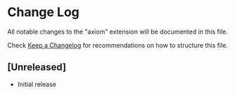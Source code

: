 # Change Log

All notable changes to the "axiom" extension will be documented in this file.

Check [Keep a Changelog](http://keepachangelog.com/) for recommendations on how to structure this file.

## [Unreleased]

- Initial release